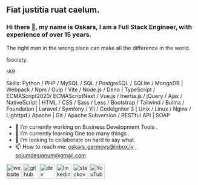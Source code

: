 ## Fiat justitia ruat caelum.
### Hi there 👋, my name is Oskars, I am a Full Stack Engineer, with experience of over 15 years.
The right man in the wrong place can make all the difference in the world.

fsociety.

rA9

Skills: Python / PHP / MySQL / SQL / PostgreSQL / SQLite / MongoDB | Webpack / Npm / Gulp / Vite / Node.js / Deno | TypeScript / ECMAScript2020/ ECMAScriptNext / Vue.js / Inertia.js / jQuery / Ajax / NativeScript | HTML / CSS / Sass / Less / Bootstrap / Tailwind / Bulma / Foundation | Laravel / Symfony / Yii / CodeIgniter 3 | Unix / Linux / Nginx / Lighttpd / Apache | Git / Apache Subversion / RESTful API | SOAP

- 🔭 I’m currently working on Business Development Tools .
- 🌱 I’m currently learning One too many things .
- 👯 I’m looking to collaborate on hard to say what. 
- 📫 How to reach me: oskars_germovs@inbox.lv , solumdesignum@gmail.com


[<img src='https://cdn.jsdelivr.net/npm/simple-icons@3.0.1/icons/icloud.svg' alt='website' height='40'>](https://solum-designum.eu)  [<img src='https://cdn.jsdelivr.net/npm/simple-icons@3.0.1/icons/github.svg' alt='github' height='40'>](https://github.com/faks)  [<img src='https://cdn.jsdelivr.net/npm/simple-icons@3.0.1/icons/dev-dot-to.svg' alt='dev' height='40'>](https://dev.to/faks)  [<img src='https://cdn.jsdelivr.net/npm/simple-icons@3.0.1/icons/linkedin.svg' alt='linkedin' height='40'>](https://www.linkedin.com/in/oskars-germovs-a94b3318a/)   [<img src='https://cdn.jsdelivr.net/npm/simple-icons@3.0.1/icons/stackoverflow.svg' alt='stackoverflow' height='40'>](https://stackoverflow.com/users/4970477)  [<img src='https://cdn.jsdelivr.net/npm/simple-icons@3.0.1/icons/youtube.svg' alt='YouTube' height='40'>](https://www.youtube.com/c/hakerx1) 
